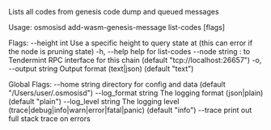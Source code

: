 Lists all codes from genesis code dump and queued messages

Usage:
  osmosisd add-wasm-genesis-message list-codes  [flags]

Flags:
      --height int      Use a specific height to query state at (this can error if the node is pruning state)
  -h, --help            help for list-codes
      --node string     <host>:<port> to Tendermint RPC interface for this chain (default "tcp://localhost:26657")
  -o, --output string   Output format (text|json) (default "text")

Global Flags:
      --home string         directory for config and data (default "/Users/user/.osmosisd")
      --log_format string   The logging format (json|plain) (default "plain")
      --log_level string    The logging level (trace|debug|info|warn|error|fatal|panic) (default "info")
      --trace               print out full stack trace on errors
